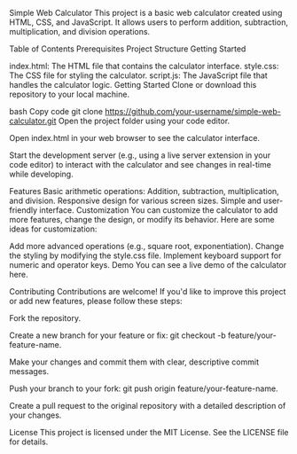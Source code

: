 Simple Web Calculator
This project is a basic web calculator created using HTML, CSS, and JavaScript. It allows users to perform addition, subtraction, multiplication, and division operations.

Table of Contents
Prerequisites
Project Structure
Getting Started

index.html: The HTML file that contains the calculator interface.
style.css: The CSS file for styling the calculator.
script.js: The JavaScript file that handles the calculator logic.
Getting Started
Clone or download this repository to your local machine.

bash
Copy code
git clone https://github.com/your-username/simple-web-calculator.git
Open the project folder using your code editor.

Open index.html in your web browser to see the calculator interface.

Start the development server (e.g., using a live server extension in your code editor) to interact with the calculator and see changes in real-time while developing.

Features
Basic arithmetic operations: Addition, subtraction, multiplication, and division.
Responsive design for various screen sizes.
Simple and user-friendly interface.
Customization
You can customize the calculator to add more features, change the design, or modify its behavior. Here are some ideas for customization:

Add more advanced operations (e.g., square root, exponentiation).
Change the styling by modifying the style.css file.
Implement keyboard support for numeric and operator keys.
Demo
You can see a live demo of the calculator here.

Contributing
Contributions are welcome! If you'd like to improve this project or add new features, please follow these steps:

Fork the repository.

Create a new branch for your feature or fix: git checkout -b feature/your-feature-name.

Make your changes and commit them with clear, descriptive commit messages.

Push your branch to your fork: git push origin feature/your-feature-name.

Create a pull request to the original repository with a detailed description of your changes.

License
This project is licensed under the MIT License. See the LICENSE file for details.
